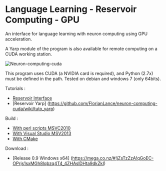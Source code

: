 Language Learning - Reservoir Computing - GPU
=============================================

An interface for language learning with neuron computing using GPU acceleration.

A Yarp module of the program is also available for remote computing on a CUDA working station.

![Neuron-computing-cuda](http://i.imgur.com/KFhutJH.jpg?1 "Neuron-computing-cuda")

This program uses CUDA (a NVIDIA card is required), and Python (2.7x) must be defined in the path.
Tested on debian and windows 7 (only 64bits).

Tutorials :
- [Reservoir Interface ](https://github.com/FlorianLance/neuron-computing-cuda/wiki/tuto_interface)
- [Reservoir Yarp] (https://github.com/FlorianLance/neuron-computing-cuda/wiki/tuto_yarp)

Build :
 - [With perl scripts MSVC2010](https://github.com/FlorianLance/neuron-computing-cuda/wiki/tuto_scripts)
 - [With Visual Studio MSV2013](https://github.com/FlorianLance/neuron-computing-cuda/wiki/tuto_visual)
 - [With CMake](https://github.com/FlorianLance/neuron-computing-cuda/wiki/tuto_cmake)

Download :
- [Release 0.9 Windows x64] (https://mega.co.nz/#!jZsTzZzA!qGoEC-OPrjs1sxMGh8lqbzq4T4_4ZHAslDHta9dkZkI)
